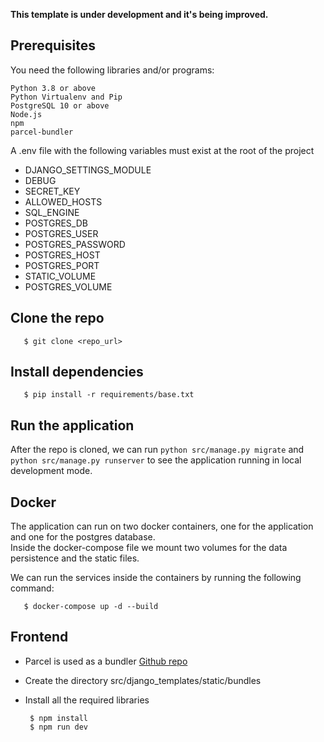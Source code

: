 **This template is under development and it's being improved.**

## Prerequisites

You need the following libraries and/or programs:

    Python 3.8 or above
    Python Virtualenv and Pip
    PostgreSQL 10 or above
    Node.js
    npm
    parcel-bundler

A .env file with the following variables must exist at the root of the project

- DJANGO_SETTINGS_MODULE
- DEBUG
- SECRET_KEY
- ALLOWED_HOSTS
- SQL_ENGINE
- POSTGRES_DB
- POSTGRES_USER
- POSTGRES_PASSWORD
- POSTGRES_HOST
- POSTGRES_PORT
- STATIC_VOLUME
- POSTGRES_VOLUME

## Clone the repo

       $ git clone <repo_url>

## Install dependencies

       $ pip install -r requirements/base.txt

## Run the application

After the repo is cloned, we can run `python src/manage.py migrate` and `python src/manage.py runserver` to see the application running in local development mode.

## Docker

The application can run on two docker containers, one for the application and one for the postgres database.  
Inside the docker-compose file we mount two volumes for the data persistence and the static files.

We can run the services inside the containers by running the following command:

       $ docker-compose up -d --build

## Frontend

- Parcel is used as a bundler [Github repo](https://github.com/parcel-bundler/parcel)
- Create the directory src/django_templates/static/bundles
- Install all the required libraries

       $ npm install
       $ npm run dev
